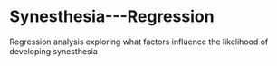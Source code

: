 # Synesthesia---Regression
Regression analysis exploring what factors influence the likelihood of developing synesthesia
